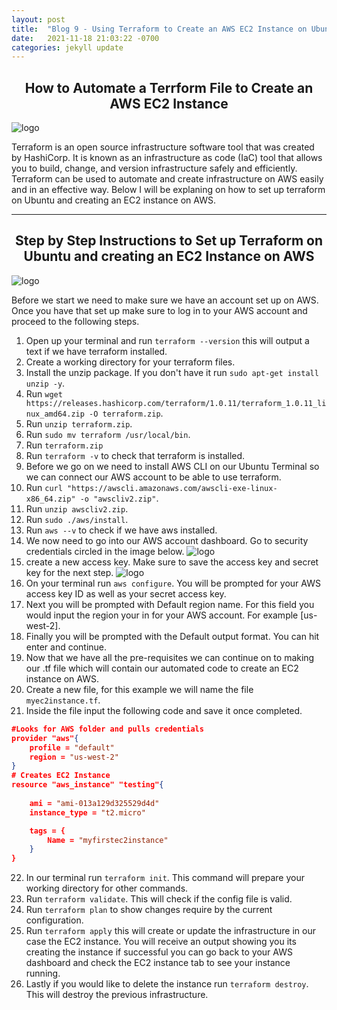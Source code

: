 ```yaml
---
layout: post
title:  "Blog 9 - Using Terraform to Create an AWS EC2 Instance on Ubuntu"
date:   2021-11-18 21:03:22 -0700
categories: jekyll update
---
```


## <center>How to Automate a Terrform File to Create an AWS EC2 Instance</center>

![logo](https://www.datocms-assets.com/2885/1620155439-blog-library-product-terraform-aws-logomarks.jpg)

Terraform is an open source infrastructure software tool that was created by HashiCorp. It is known as an infrastructure as code (IaC) tool that allows you to build, change, and version infrastructure safely and efficiently. Terraform can be used to automate and create infrastructure on AWS easily and in an effective way. Below I will be explaning on how to set up terraform on Ubuntu and creating an EC2 instance on AWS.

---

## <center>Step by Step Instructions to Set up Terraform on Ubuntu and creating an EC2 Instance on AWS</center>

![logo](https://devcoops.com/assets/images/terraform-ubuntu.jpg)

Before we start we need to make sure we have an account set up on AWS. Once you have that set up make sure to log in to your AWS account and proceed to the following steps. 

1. Open up your terminal and run `terraform --version` this will output a text if we have terraform installed. 
2. Create a working directory for your terraform files. 
3. Install the unzip package. If you don't have it run `sudo apt-get install unzip -y`.
4. Run `wget https://releases.hashicorp.com/terraform/1.0.11/terraform_1.0.11_linux_amd64.zip -O terraform.zip`.
5. Run `unzip terraform.zip`.
6. Run `sudo mv terraform /usr/local/bin`.
7. Run `terraform.zip`
8. Run `terraform -v` to check that terraform is installed. 
9. Before we go on we need to install AWS CLI on our Ubuntu Terminal so we can connect our AWS account to be able to use terraform. 
10. Run `curl "https://awscli.amazonaws.com/awscli-exe-linux-x86_64.zip" -o "awscliv2.zip"`.
11. Run `unzip awscliv2.zip`.
12. Run `sudo ./aws/install`.
13. Run `aws --v` to check if we have aws installed. 
14. We now need to go into our AWS account dashboard. Go to security credentials circled in the image below.
![logo](https://i.imgur.com/hlwK7qg.png)
15. create a new access key. Make sure to save the access key and secret key for the next step. 
![logo](https://i.imgur.com/nCAgfgx.png)
16. On your terminal run `aws configure`. You will be prompted for your AWS access key ID as well as your secret access key. 
17. Next you will be prompted with Default region name. For this field you would input the region your in for your AWS account. For example [us-west-2].
18. Finally you will be prompted with the Default output format. You can hit enter and continue. 
19. Now that we have all the pre-requisites we can continue on to making our .tf file which will contain our automated code to create an EC2 instance on AWS. 
20. Create a new file, for this example we will name the file `myec2instance.tf`.
21. Inside the file input the following code and save it once completed.

```json
#Looks for AWS folder and pulls credentials
provider "aws"{
    profile = "default"
    region = "us-west-2"
}
# Creates EC2 Instance
resource "aws_instance" "testing"{
     
    ami = "ami-013a129d325529d4d"
    instance_type = "t2.micro"

    tags = {
        Name = "myfirstec2instance"
    }
}
```
22. In our terminal run `terraform init`. This command will prepare your working directory for other commands. 
23. Run `terraform validate`. This will check if the config file is valid. 
24. Run `terraform plan` to show changes require by the current configuration. 
25. Run `terraform apply` this will create or update the infrastructure in our case the EC2 instance. You will receive an output showing you its creating the instance if successful you can go back to your AWS dashboard and check the EC2 instance tab to see your instance running.
26. Lastly if you would like to delete the instance run `terraform destroy`. This will destroy the previous infrastructure. 